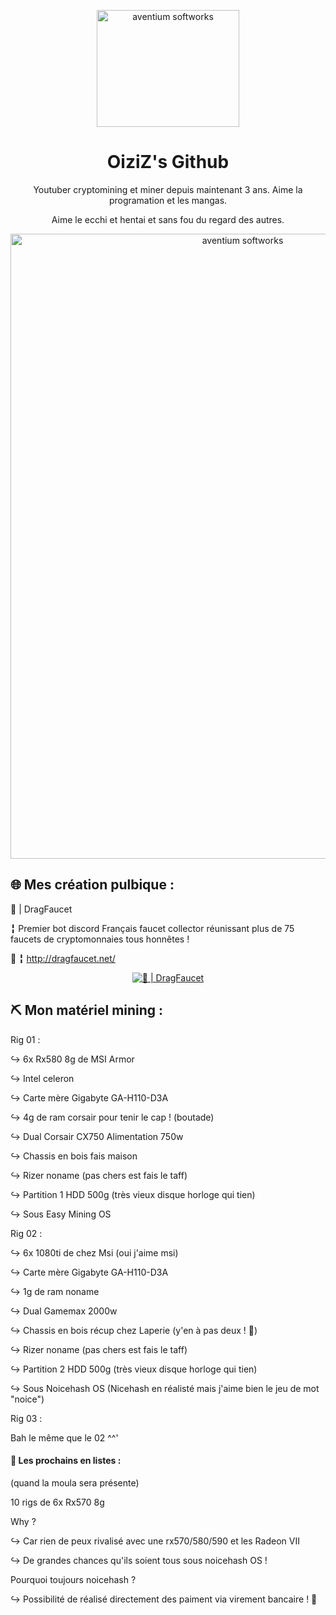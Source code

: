 <p align="center"><img src="https://zupimages.net/up/20/33/qo1u.png" width="228px" height="187px" alt="aventium softworks"></p>
<h1 align="center">OiziZ's Github</h1>
<p align="center">Youtuber cryptomining et miner depuis maintenant 3 ans. Aime la programation et les mangas.</p>
<p align="center">Aime le ecchi et hentai et sans fou du regard des autres.</p>
<p align="center"><img src="https://zupimages.net/up/20/33/3vz7.png" width="727px" height="1000px" alt="aventium softworks"></p>

## 🌐 Mes création pulbique :
🐲 | DragFaucet

╏ Premier bot discord Français faucet collector réunissant plus de 75 faucets de cryptomonnaies tous honnêtes !

🔗 ╏ http://dragfaucet.net/

<p align="center"><a href="https://top.gg/bot/711143371510644767" >
  <img src="https://top.gg/api/widget/711143371510644767.svg" alt="🐲 | DragFaucet" />
</a>
</p>



## ⛏️ Mon matériel mining :
Rig 01 :

↪ 6x Rx580 8g de MSI Armor

↪ Intel celeron

↪ Carte mère Gigabyte GA-H110-D3A 

↪ 4g de ram corsair pour tenir le cap ! (boutade)

↪ Dual Corsair CX750 Alimentation 750w

↪ Chassis en bois fais maison

↪ Rizer noname (pas chers est fais le taff)

↪ Partition 1 HDD 500g (très vieux disque horloge qui tien)

↪ Sous Easy Mining OS


Rig 02 :

↪ 6x 1080ti de chez Msi (oui j'aime msi)

↪ Carte mère Gigabyte GA-H110-D3A 

↪ 1g de ram noname

↪ Dual Gamemax 2000w

↪ Chassis en bois récup chez Laperie (y'en à pas deux ! 🎵)

↪ Rizer noname (pas chers est fais le taff)

↪ Partition 2 HDD 500g (très vieux disque horloge qui tien)

↪ Sous Noicehash OS (Nicehash en réalisté mais j'aime bien le jeu de mot "noice")


Rig 03 :

Bah le même que le 02 ^^'

#### 🔫 Les prochains en listes :
(quand la moula sera présente)

10 rigs de 6x Rx570 8g

Why ? 

↪ Car rien de peux rivalisé avec une rx570/580/590 et les Radeon VII

↪ De grandes chances qu'ils soient tous sous noicehash OS !

Pourquoi toujours noicehash ?

↪ Possibilité de réalisé directement des paiment via virement bancaire ! 💱


